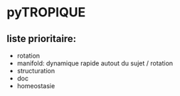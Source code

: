 pyTROPIQUE
==========

liste prioritaire:
------------------
* rotation 
* manifold: dynamique rapide autout du sujet / rotation
* structuration
* doc
* homeostasie
